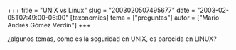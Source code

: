 +++
title = "UNIX vs Linux"
slug = "2003020507495677"
date = "2003-02-05T07:49:00-06:00"
[taxonomies]
tema = ["preguntas"]
autor = ["Mario Andrés Gómez Verdín"]
+++

¿algunos temas, como es la seguridad en UNIX, es parecida en LINUX?

